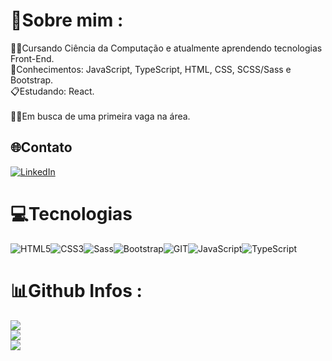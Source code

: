 # 💫Sobre mim :
👩‍💻Cursando Ciência da Computação e atualmente aprendendo tecnologias Front-End.<br/>
🚧Conhecimentos: JavaScript, TypeScript, HTML, CSS, SCSS/Sass e Bootstrap.<br/>
📋Estudando: React.<br/><br/>
👨‍💼Em busca de uma primeira vaga na área.<br/>

## 🌐Contato
[![LinkedIn](https://img.shields.io/badge/LinkedIn-%230077B5.svg?logo=linkedin&logoColor=white)](https://linkedin.com/in/lipegabriell) 

# 💻Tecnologias
![HTML5](https://img.shields.io/badge/html5-%23E34F26.svg?style=for-the-badge&logo=html5&logoColor=white)![CSS3](https://img.shields.io/badge/css3-%231572B6.svg?style=for-the-badge&logo=css3&logoColor=white)![Sass](https://img.shields.io/badge/Sass-CC6699?style=for-the-badge&logo=sass&logoColor=white)![Bootstrap](https://img.shields.io/badge/Bootstrap-563D7C?style=for-the-badge&logo=bootstrap&logoColor=white)![GIT](https://img.shields.io/badge/GIT-E44C30?style=for-the-badge&logo=git&logoColor=white)![JavaScript](https://img.shields.io/badge/javascript-%23323330.svg?style=for-the-badge&logo=javascript&logoColor=%23F7DF1E)![TypeScript](https://img.shields.io/badge/typescript-%23007ACC.svg?style=for-the-badge&logo=typescript&logoColor=white)
# 📊Github Infos :
![](https://github-readme-stats.vercel.app/api?username=LipeGabriell&theme=monokai&hide_border=false&include_all_commits=true&count_private=false)<br/>
![](https://github-readme-streak-stats.herokuapp.com/?user=LipeGabriell&theme=monokai&hide_border=false)<br/>
![](https://github-readme-stats.vercel.app/api/top-langs/?username=LipeGabriell&theme=monokai&hide_border=false&include_all_commits=true&count_private=false&layout=compact)<br/>
